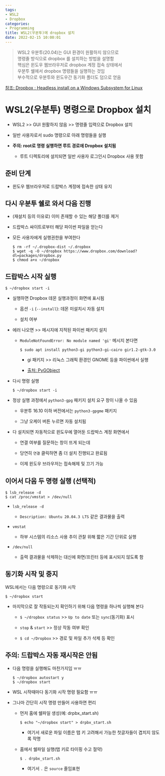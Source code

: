 ```yaml
---
tags:
- WSL2
- Dropbox
categories:
- Programming
title: WSL2(우분투)에 dropbox 설치
date: 2022-02-15 10:00:01
---
```


> WSL2 우분투(20.04)는 GUI 환경이 원활하지 않으므로  
> 명령줄 방식으로 dropbox 를 설치하는 방법을 설명함  
> 핵심은 윈도우 웹브라우저로 dropbox 계정 접속 상태에서   
> 우분투 쉘에서 dropbox 명령들을 실행하는 것임  
> 부수적으로 우분투와 윈도우간 동기화 폴더도 덤으로 얻음

[참조: Dropbox : Headless install on a Windows Subsystem for Linux](https://www.dropboxforum.com/t5/Dropbox-installs-integrations/Headless-install-on-a-Windows-substem-for-Linux/td-p/365055/page/2)

# WSL2(우분투) 명령으로 Dropbox 설치

- WSL2 >> GUI 원활하지 않음 >> 명령줄 입력으로 Dropbox 설치

- 일반 사용자로서 sudo 명령으로 아래 명령들을 실행

- **주의: root로 명령 실행하면 루트 경로에 Dropbox 설치됨**

  - 루트 디렉토리에 설치되면 일반 사용자 로그인시 Dropbox 사용 못함 

## **준비 단계**

- 윈도우 웹브라우저로 드랍박스 계정에 접속한 상태 유지

## **다시 우분투 쉘로 와서 다음 진행**

- (재설치 등의 이유로) 이미 존재할 수 있는 해당 폴더를 제거

- 드랍박스 싸이트로부터 해당 파이썬 파일을 얻는다

- 모든 사용자에게 실행권한을 부여한다
  ```
  $ rm -rf ~/.dropbox-dist ~/.dropbox
  $ wget -q -O ~/dropbox https://www.dropbox.com/download?dl=packages/dropbox.py
  $ chmod a+x ~/dropbox
  ```

## **드랍박스 시작 실행**

```
$ ~/dropbox start -i
```

- 실행하면 Dropbox 데몬 실행과정이 화면에 표시됨

  - 옵션 `-i` (`--install`): 데몬 미설치시 자동 설치
  
  - 설치 여부 
  
- 에러 나오면 >> 메시지에 지적된 파이썬 패키지 설치

  - `ModuleNotFoundError: No module named 'gi'` 메시지 본다면
  
    ```
    $ sudo apt install python3-gi python3-gi-cairo gir1.2-gtk-3.0
    ```
  
    - gi 패키지 >> 리눅스 그래픽 환경인 GNOME 등을 파이썬에서 실행
  
    - [출처: PyGObject](https://pygobject.readthedocs.io/en/latest/getting_started.html#ubuntu-getting-started)

- 다시 명령 실행
  ```
  $ ~/dropbox start -i
  ```

- 정상 실행 과정에서 `python3-gpg` 패키지 설치 요구 창이 나올 수 있음

  - 우분투 16.10 이하 버전에서는 `python3-gpgme` 패키지

  - 그냥 오케이 버튼 누르면 자동 설치됨

- 다 설치되면 자동적으로 윈도우에 열어둔 드랍박스 계정 화면에서

  - 연결 여부를 질문하는 창이 뜨게 되는데
  
  - 당연히 `연결` 클릭하면 좀 더 설치 진행되고 완료됨  
  
  - 이제 윈도우 브라우저는 접속해제 및 끄기 가능  

## 이어서 다음 두 명령 실행 (선택적)

```
$ lsb_release -d
$ cat /proc/vmstat > /dev/null
```

- `lsb_release -d`

  - `Description: Ubuntu 20.04.3 LTS` 같은 결과물을 출력

- `vmstat`

  - 하부 시스템의 리소스 사용 추이 관찰 위해 짧은 기간 단위로 실행

- `/dev/null`

  - 출력 결과물을 삭제하는 대신에 화면/프린터 등에 표시되지 않도록 함

## **동기화 시작 및 중지**

WSL에서는 다음 명령으로 동기화 시작
```
$ ~/dropbox start
```

- 마지막으로 잘 작동되는지 확인하기 위해 다음 명령을 하나씩 실행해 본다

  - `$ ~/dropbox status` >> `Up to date` 또는 `sync`(동기화) 표시

  - `stop` & `start` >> 정상 작동 여부 확인

  - `$ cd ~/Dropbox` >> 경로 및 파일 추가 삭제 등 확인

## 주의: 드랍박스 자동 재시작은 안됨

- 다음 명령을 실행해도 마찬가지임 ㅠㅠ 
  ```
  $ ~/dropbox autostart y
  $ ~/dropbox start
  ```

- WSL 시작때마다 동기화 시작 명령 필요함 ㅠㅠ

- 그나마 간단히 시작 명령 만들어 사용하면 편리

  - 먼저 홈에 쉘파일 생성(예: drpbx_start.sh)
    ```
    $ echo "~/dropbox start" > drpbx_start.sh
    ```
    
    - 여기서 새로운 파일 이름은 탭 키 고려해서 가능한 첫글자들이 겹치지 않도록 작명
  
  - 홈에서 쉘파일 실행(탭 키로 타이핑 수고 절약)  
    ```
    $ . drpbx_start.sh
    ```
  
    - 여기서 `.` 은 `source` 줄임표현
